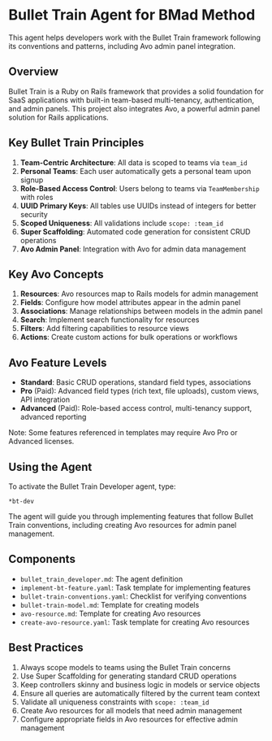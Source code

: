 # Bullet Train Agent for BMad Method

This agent helps developers work with the Bullet Train framework following its conventions and patterns, including Avo admin panel integration.

## Overview

Bullet Train is a Ruby on Rails framework that provides a solid foundation for SaaS applications with built-in team-based multi-tenancy, authentication, and admin panels. This project also integrates Avo, a powerful admin panel solution for Rails applications.

## Key Bullet Train Principles

1. **Team-Centric Architecture**: All data is scoped to teams via `team_id`
2. **Personal Teams**: Each user automatically gets a personal team upon signup
3. **Role-Based Access Control**: Users belong to teams via `TeamMembership` with roles
4. **UUID Primary Keys**: All tables use UUIDs instead of integers for better security
5. **Scoped Uniqueness**: All validations include `scope: :team_id`
6. **Super Scaffolding**: Automated code generation for consistent CRUD operations
7. **Avo Admin Panel**: Integration with Avo for admin data management

## Key Avo Concepts

1. **Resources**: Avo resources map to Rails models for admin management
2. **Fields**: Configure how model attributes appear in the admin panel
3. **Associations**: Manage relationships between models in the admin panel
4. **Search**: Implement search functionality for resources
5. **Filters**: Add filtering capabilities to resource views
6. **Actions**: Create custom actions for bulk operations or workflows

## Avo Feature Levels

- **Standard**: Basic CRUD operations, standard field types, associations
- **Pro** (Paid): Advanced field types (rich text, file uploads), custom views, API integration
- **Advanced** (Paid): Role-based access control, multi-tenancy support, advanced reporting

Note: Some features referenced in templates may require Avo Pro or Advanced licenses.

## Using the Agent

To activate the Bullet Train Developer agent, type:

```
*bt-dev
```

The agent will guide you through implementing features that follow Bullet Train conventions, including creating Avo resources for admin panel management.

## Components

- `bullet_train_developer.md`: The agent definition
- `implement-bt-feature.yaml`: Task template for implementing features
- `bullet-train-conventions.yaml`: Checklist for verifying conventions
- `bullet-train-model.md`: Template for creating models
- `avo-resource.md`: Template for creating Avo resources
- `create-avo-resource.yaml`: Task template for creating Avo resources

## Best Practices

1. Always scope models to teams using the Bullet Train concerns
2. Use Super Scaffolding for generating standard CRUD operations
3. Keep controllers skinny and business logic in models or service objects
4. Ensure all queries are automatically filtered by the current team context
5. Validate all uniqueness constraints with `scope: :team_id`
6. Create Avo resources for all models that need admin management
7. Configure appropriate fields in Avo resources for effective admin management